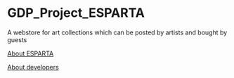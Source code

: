 # GDP_Project_ESPARTA
A webstore for art collections which can be posted by artists and bought by guests

[About ESPARTA ](https://github.com/AjayKumar1403/GDP_Project_ESPARTA/wiki)

[About developers](https://github.com/AjayKumar1403/GDP_Project_ESPARTA/wiki/About-the-Developers)

